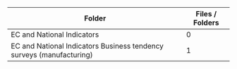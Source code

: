 | Folder                                                               |   Files / Folders |
|----------------------------------------------------------------------|-------------------|
| EC and National Indicators                                           |                 0 |
| EC and National Indicators Business tendency surveys (manufacturing) |                 1 |